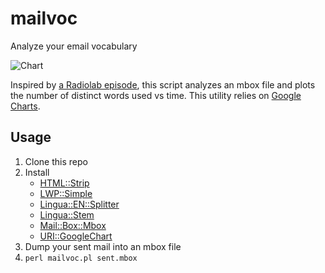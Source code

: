 mailvoc
=======

Analyze your email vocabulary

![Chart](http://kbarrette.github.com/mailvoc/chart.png)

Inspired by [a Radiolab episode](http://www.radiolab.org/story/91960-vanishing-words/),
this script analyzes an mbox file and plots the number of distinct words used vs time.  This utility relies
on [Google Charts](https://developers.google.com/chart/).

Usage
-----
1. Clone this repo
2. Install
    - [HTML::Strip](http://search.cpan.org/dist/HTML-Strip/Strip.pm)
    - [LWP::Simple](http://search.cpan.org/~gaas/libwww-perl-6.04/lib/LWP/Simple.pm)
    - [Lingua::EN::Splitter](http://search.cpan.org/~splice/Lingua-EN-Segmenter-0.1/lib/Lingua/EN/Splitter.pm)
    - [Lingua::Stem](http://search.cpan.org/~snowhare/Lingua-Stem-0.84/lib/Lingua/Stem.pod)
    - [Mail::Box::Mbox](http://search.cpan.org/~markov/Mail-Box-2.102/lib/Mail/Box/Mbox.pod)
    - [URI::GoogleChart](http://search.cpan.org/dist/URI-GoogleChart/lib/URI/GoogleChart.pm)
3. Dump your sent mail into an mbox file
4. ```perl mailvoc.pl sent.mbox```

